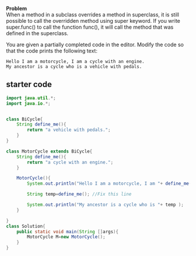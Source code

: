 **Problem**  
When a method in a subclass overrides a method in superclass, it is still possible to call the overridden method using super keyword. If you write super.func() to call the function func(), it will call the method that was defined in the superclass.

You are given a partially completed code in the editor. Modify the code so that the code prints the following text:

```
Hello I am a motorcycle, I am a cycle with an engine.
My ancestor is a cycle who is a vehicle with pedals.
```

## starter code
```java
import java.util.*;
import java.io.*;


class BiCycle{
    String define_me(){
        return "a vehicle with pedals.";
    }
}

class MotorCycle extends BiCycle{
    String define_me(){
        return "a cycle with an engine.";
    }

    MotorCycle(){
        System.out.println("Hello I am a motorcycle, I am "+ define_me());

        String temp=define_me(); //Fix this line

        System.out.println("My ancestor is a cycle who is "+ temp );
    }

}
class Solution{
    public static void main(String []args){
        MotorCycle M=new MotorCycle();
    }
}
```